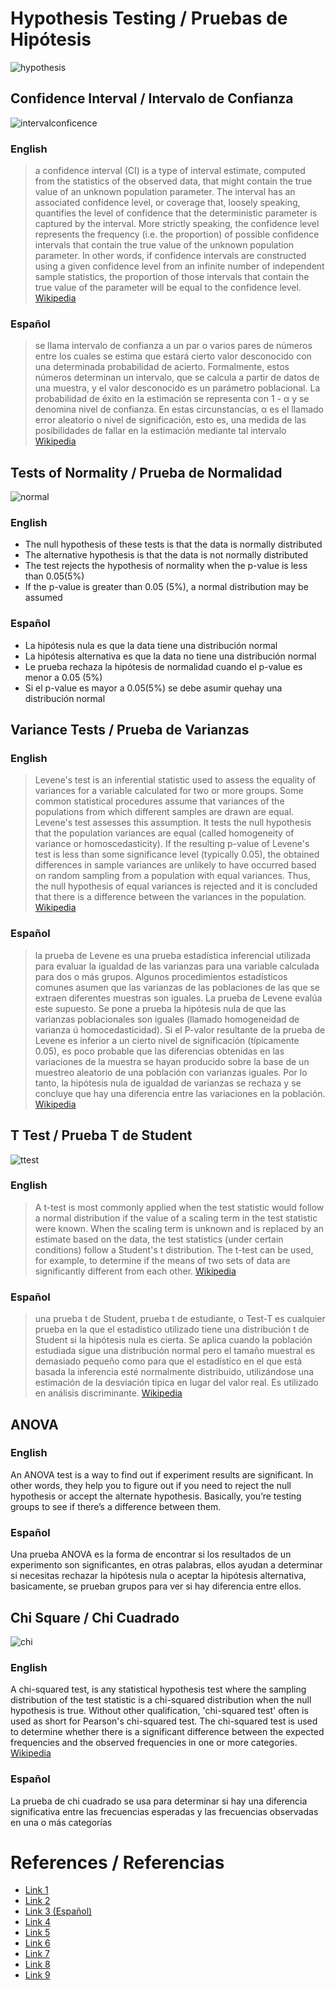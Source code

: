 # Hypothesis Testing / Pruebas de Hipótesis

![hypothesis](https://learningstatisticswithr.com/book/lsr_files/figure-html/ttesthyp-1.png)


## Confidence Interval / Intervalo de Confianza

![intervalconficence](https://qph.fs.quoracdn.net/main-qimg-fb825a5584d571ed78ef869a50793a83.webp)

### English
> a confidence interval (CI) is a type of interval estimate, computed from the statistics of the observed data, that might contain the true value of an unknown population parameter. The interval has an associated confidence level, or coverage that, loosely speaking, quantifies the level of confidence that the deterministic parameter is captured by the interval. More strictly speaking, the confidence level represents the frequency (i.e. the proportion) of possible confidence intervals that contain the true value of the unknown population parameter. In other words, if confidence intervals are constructed using a given confidence level from an infinite number of independent sample statistics, the proportion of those intervals that contain the true value of the parameter will be equal to the confidence level. [Wikipedia](https://en.wikipedia.org/wiki/Confidence_interval)

### Español
> se llama intervalo de confianza a un par o varios pares de números entre los cuales se estima que estará cierto valor desconocido con una determinada probabilidad de acierto. Formalmente, estos números determinan un intervalo, que se calcula a partir de datos de una muestra, y el valor desconocido es un parámetro poblacional. La probabilidad de éxito en la estimación se representa con 1 - α y se denomina nivel de confianza. En estas circunstancias, α es el llamado error aleatorio o nivel de significación, esto es, una medida de las posibilidades de fallar en la estimación mediante tal intervalo [Wikipedia](https://es.wikipedia.org/wiki/Intervalo_de_confianza)


## Tests of Normality / Prueba de Normalidad

![normal](https://www.syncfusion.com/books/Statistics_Using_Excel_Succinctly/Images/normal-curve.png)

### English
- The null hypothesis of these tests is that the data is normally distributed
- The alternative hypothesis is that the data is not normally distributed
- The test rejects the hypothesis of normality when the p-value is less than 0.05(5%)
- If the p-value is greater than 0.05 (5%), a normal distribution may be assumed

### Español
- La hipótesis nula es que la data tiene una distribución normal
- La hipótesis alternativa es que la data no tiene una distribución normal
- Le prueba rechaza la hipótesis de normalidad cuando el p-value es menor a 0.05 (5%)
- Si el p-value es mayor a 0.05(5%) se debe asumir quehay una distribución normal

## Variance Tests / Prueba de Varianzas

### English
> Levene's test is an inferential statistic used to assess the equality of variances for a variable calculated for two or more groups. Some common statistical procedures assume that variances of the populations from which different samples are drawn are equal. Levene's test assesses this assumption. It tests the null hypothesis that the population variances are equal (called homogeneity of variance or homoscedasticity). If the resulting p-value of Levene's test is less than some significance level (typically 0.05), the obtained differences in sample variances are unlikely to have occurred based on random sampling from a population with equal variances. Thus, the null hypothesis of equal variances is rejected and it is concluded that there is a difference between the variances in the population. [Wikipedia](https://en.wikipedia.org/wiki/Levene%27s_test)

### Español
> la prueba de Levene​ es una prueba estadística inferencial utilizada para evaluar la igualdad de las varianzas para una variable calculada para dos o más grupos. Algunos procedimientos estadísticos comunes asumen que las varianzas de las poblaciones de las que se extraen diferentes muestras son iguales. La prueba de Levene evalúa este supuesto. Se pone a prueba la hipótesis nula de que las varianzas poblacionales son iguales (llamado homogeneidad de varianza ú homocedasticidad). Si el P-valor resultante de la prueba de Levene es inferior a un cierto nivel de significación (típicamente 0.05), es poco probable que las diferencias obtenidas en las variaciones de la muestra se hayan producido sobre la base de un muestreo aleatorio de una población con varianzas iguales. Por lo tanto, la hipótesis nula de igualdad de varianzas se rechaza y se concluye que hay una diferencia entre las variaciones en la población. [Wikipedia](https://es.wikipedia.org/wiki/Prueba_de_Levene)

## T Test / Prueba T de Student

![ttest](https://www.statisticshowto.datasciencecentral.com/wp-content/uploads/2013/12/students-normal.gif)

### English
> A t-test is most commonly applied when the test statistic would follow a normal distribution if the value of a scaling term in the test statistic were known. When the scaling term is unknown and is replaced by an estimate based on the data, the test statistics (under certain conditions) follow a Student's t distribution. The t-test can be used, for example, to determine if the means of two sets of data are significantly different from each other. [Wikipedia](https://en.wikipedia.org/wiki/Student%27s_t-test)

### Español
> una prueba t de Student, prueba t de estudiante, o Test-T es cualquier prueba en la que el estadístico utilizado tiene una distribución t de Student si la hipótesis nula es cierta. Se aplica cuando la población estudiada sigue una distribución normal pero el tamaño muestral es demasiado pequeño como para que el estadístico en el que está basada la inferencia esté normalmente distribuido, utilizándose una estimación de la desviación típica en lugar del valor real. Es utilizado en análisis discriminante. [Wikipedia](https://es.wikipedia.org/wiki/Prueba_t_de_Student)

## ANOVA 

### English
An ANOVA test is a way to find out if experiment results are significant. In other words, they help you to figure out if you need to reject the null hypothesis or accept the alternate hypothesis. Basically, you’re testing groups to see if there’s a difference between them. 

### Español
Una prueba ANOVA es la forma de encontrar si los resultados de un experimento son significantes, en otras palabras, ellos ayudan a determinar si necesitas rechazar la hipótesis nula o aceptar la hipótesis alternativa, basicamente, se prueban grupos para ver si hay diferencia entre ellos.

## Chi Square / Chi Cuadrado

![chi](https://encrypted-tbn0.gstatic.com/images?q=tbn:ANd9GcQBUADJUbJS8Wj46xNtMDSBzvmJyRjj5VwIPs8xVX1J5_vSTP_O&s)

### English
A chi-squared test, is any statistical hypothesis test where the sampling distribution of the test statistic is a chi-squared distribution when the null hypothesis is true. Without other qualification, 'chi-squared test' often is used as short for Pearson's chi-squared test. The chi-squared test is used to determine whether there is a significant difference between the expected frequencies and the observed frequencies in one or more categories. [Wikipedia](https://en.wikipedia.org/wiki/Chi-squared_test)

### Español
La prueba de chi cuadrado se usa para determinar si hay una diferencia significativa entre las frecuencias esperadas y las frecuencias observadas en una o más categorías

# References / Referencias 
- [Link 1](https://www.youtube.com/watch?v=UJmd_Uzsltw)
- [Link 2](https://stat.ethz.ch/R-manual/R-devel/library/stats/html/ks.test.html)
- [Link 3 (Español)](https://www.youtube.com/watch?v=LidUd_D727A)
- [Link 4](https://www.youtube.com/watch?v=Zo8Z9osPFTE)
- [Link 5](https://data-flair.training/blogs/hypothesis-testing-in-r/)
- [Link 6](https://www.andrew.cmu.edu/user/achoulde/94842/lectures/lecture07/lecture07-94842.html)
- [Link 7](https://www.cyclismo.org/tutorial/R/confidence.html)
- [Link 8](https://statistics.berkeley.edu/computing/r-t-tests)
- [Link 9](http://www.r-tutor.com/elementary-statistics/goodness-fit/chi-squared-test-independence)